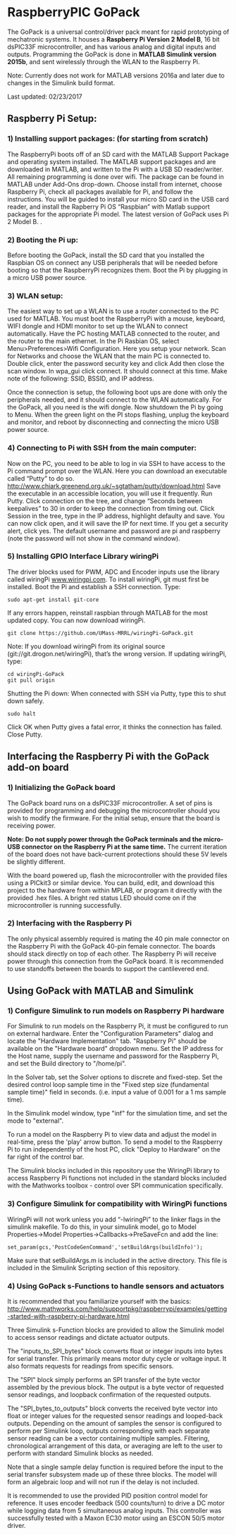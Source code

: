# RaspberryPIC GoPack

The GoPack is a universal control/driver pack meant for rapid prototyping of mechatronic systems. 
It houses a **Raspberry Pi Version 2 Model B**, 16 bit dsPIC33F microcontroller, and has various analog and digital inputs and outputs. Programming the GoPack is done in **MATLAB Simulink version 2015b**, and sent wirelessly through the WLAN to the Raspberry Pi.

Note: Currently does not work for MATLAB versions 2016a and later due to changes in the Simulink build format. 

Last updated: 02/23/2017

## Raspberry Pi Setup: 

### 1) Installing support packages: (for starting from scratch)
The RaspberryPi boots off of an SD card with the MATLAB Support Package and operating system installed.  The MATLAB support packages and are downloaded in MATLAB, and written to the Pi with a USB SD reader/writer. All remaining programming is done over wifi. The package can be found in MATLAB under Add-Ons drop-down. Choose install from internet, choose Raspberry Pi, check all packages available for Pi, and follow the instructions. You will be guided to install your micro SD card in the USB card reader, and install the Rapberry Pi OS “Raspbian” with Matlab support packages for the appropriate Pi model. The latest version of GoPack uses Pi 2 Model B. 
.  
### 2) Booting the Pi up:
Before booting the GoPack, install the SD card that you installed the Raspbian OS on connect any USB peripherals that will be needed before booting so that the RaspberryPi recognizes them. Boot the Pi by plugging in a micro USB power source.

### 3) WLAN setup: 
The easiest way to set up a WLAN is to use a router connected to the PC used for MATLAB. You must boot the RaspberryPi with a mouse, keyboard, WIFI dongle and HDMI monitor to set up the WLAN to connect automatically. Have the PC hosting MATLAB connected to the router, and the router to the main ethernet. In the Pi Rasbian OS, select Menu>Preferences>Wifi Configuration. Here you setup your network. Scan for Networks and choose the WLAN that the main PC is connected to. Double click, enter the password security key and click Add then close the scan window. In wpa_gui click connect. It should connect at this time. Make note of the following: SSID, BSSID, and IP address.

Once the connection is setup, the following boot ups are done with only the peripherals needed, and it should connect to the WLAN automatically. For the GoPack, all you need is the wifi dongle. Now shutdown the Pi by going to Menu. When the green light on the PI stops flashing, unplug the keyboard and monitor, and reboot by disconnecting and connecting the micro USB power source. 

### 4) Connecting to Pi with SSH from the main computer: 
Now on the PC, you need to be able to log in via SSH to have access to the Pi command prompt over the WLAN. Here you can download an executable called “Putty” to do so. http://www.chiark.greenend.org.uk/~sgtatham/putty/download.html
Save the executable in an accessible location, you will use it frequently. 
Run Putty. Click connection on the tree, and change “Seconds between keepalives” to 30 in order to keep the connection from timing out. Click Session in the tree, type in the IP address, highlight defaulty and save. You can now click open, and it will save the IP for next time. If you get a security alert, click yes. The default username and password are pi and raspberry (note the password will not show in the command window). 

### 5) Installing GPIO Interface Library wiringPi
The driver blocks used for PWM, ADC and Encoder inputs use the library called wiringPi www.wiringpi.com. To install wiringPi, git must first be installed. 
Boot the Pi and establish a SSH connection. Type:

`sudo apt-get install git-core`

If any errors happen, reinstall raspbian through MATLAB for the most updated copy. You can now download wiringPi. 

`git clone https://github.com/UMass-MRRL/wiringPi-GoPack.git`

Note: If you download wiringPi from its original source (git://git.drogon.net/wiringPi), that’s the wrong version. If updating wiringPi, type:
```
cd wiringPi-GoPack
git pull origin
```

Shutting the Pi down:
When connected with SSH via Putty, type this to shut down safely.  

`sudo halt`

Click OK when Putty gives a fatal error, it thinks the connection has failed. Close Putty. 

## Interfacing the Raspberry Pi with the GoPack add-on board

### 1) Initializing the GoPack board
The GoPack board runs on a dsPIC33F microcontroller. A set of pins is provided for programming and debugging the microcontroller should you wish to modify the firmware. For the initial setup, ensure that the board is receiving power. 

**Note: Do not supply power through the GoPack terminals and the micro-USB connector on the Raspberry Pi at the same time.** The current iteration of the board does not have back-current protections should these 5V levels be slightly different.

With the board powered up, flash the microcontroller with the provided files using a PICkit3 or similar device. You can build, edit, and download this project to the hardware from within MPLAB, or program it directly with the provided .hex files. A bright red status LED should come on if the microcontroller is running successfully.

### 2) Interfacing with the Raspberry Pi
The only physical assembly required is mating the 40 pin male connector on the Raspberry Pi with the GoPack 40-pin female connector. The boards should stack directly on top of each other. The Raspberry Pi will receive power through this connection from the GoPack board. It is recommended to use standoffs between the boards to support the cantilevered end.

## Using GoPack with MATLAB and Simulink

### 1) Configure Simulink to run models on Raspberry Pi hardware
For Simulink to run models on the Raspberry Pi, it must be configured to run on external hardware. Enter the "Configuration Parameters" dialog and locate the "Hardware Implementation" tab. "Raspberry Pi" should be available on the "Hardware board" dropdown menu. Set the IP address for the Host name, supply the username and password for the Raspberry Pi, and set the Build directory to "/home/pi".

In the Solver tab, set the Solver options to discrete and fixed-step. Set the desired control loop sample time in the "Fixed step size (fundamental sample time)" field in seconds. (i.e. input a value of 0.001 for a 1 ms sample time).

In the Simulink model window, type "inf" for the simulation time, and set the mode to "external".

To run a model on the Raspberry Pi to view data and adjust the model in real-time, press the 'play' arrow button. To send a model to the Raspberry Pi to run independently of the host PC, click "Deploy to Hardware" on the far right of the control bar.

The Simulink blocks included in this repository use the WiringPi library to access Raspberry Pi functions not included in the standard blocks included with the Mathworks toolbox - control over SPI communication specifically.

### 3) Configure Simulink for compatibility with WiringPi functions
WiringPi will not work unless you add “-lwiringPi” to the linker flags in the simulink makefile. To do this, in your simulink model, go to Model Properties->Model Properties->Callbacks->PreSaveFcn and add the line:

`set_param(gcs,'PostCodeGenCommand','setBuildArgs(buildInfo)');`

Make sure that setBuildArgs.m is included in the active directory. This file is included in the Simulink Scripting section of this repository.

### 4) Using GoPack s-Functions to handle sensors and actuators
It is recommended that you familiarize yourself with the basics:
http://www.mathworks.com/help/supportpkg/raspberrypi/examples/getting-started-with-raspberry-pi-hardware.html

Three Simulink s-Function blocks are provided to allow the Simulink model to access sensor readings and dictate actuator outputs. 

The "inputs_to_SPI_bytes" block converts float or integer inputs into bytes for serial transfer. This primarily means motor duty cycle or voltage input. It also formats requests for readings from specific sensors.

The "SPI" block simply performs an SPI transfer of the byte vector assembled by the previous block. The output is a byte vector of requested sensor readings, and loopback confirmation of the requested outputs.

The "SPI_bytes_to_outputs" block converts the received byte vector into float or integer values for the requested sensor readings and looped-back outputs. Depending on the amount of samples the sensor is configured to perform per Simulink loop, outputs corresponding with each separate sensor reading can be a vector containing multiple samples. Filtering, chronological arrangement of this data, or averaging are left to the user to perform with standard Simulink blocks as needed.

Note that a single sample delay function is required before the input to the serial transfer subsystem made up of these three blocks. The model will form an algebraic loop and will not run if the delay is not included.

It is recommended to use the provided PID position control model for reference. It uses encoder feedback (500 counts/turn) to drive a DC motor while logging data from 5 simultaneous analog inputs. This controller was successfully tested with a Maxon EC30 motor using an ESCON 50/5 motor driver.
